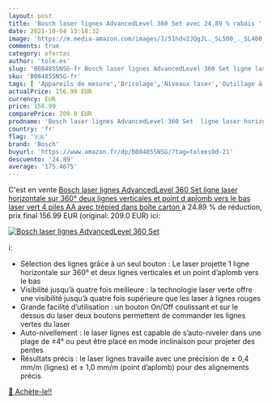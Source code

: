 ```yaml
---
layout: post
title: 'Bosch laser lignes AdvancedLevel 360 Set avec 24.89 % rabais '
date: 2021-10-04 13:18:32
image: 'https://m.media-amazon.com/images/I/51hdv2JQgJL._SL500_._SL400_.jpg'
comments: true
category: ofertas
author: 'tole.es'
slug: 'B08485SNSG-fr Bosch laser lignes AdvancedLevel 360 Set ligne laser...'
sku: 'B08485SNSG-fr'
tags: [ 'Appareils de mesure','Bricolage','Niveaux laser','Outillage à main et électroportatif','Traceurs de ligne laser','Télémètres laser et accessoires','bosch', ]
actualPrice: 156.99 EUR
currency: EUR
price: 156.99
comparePrice: 209.0 EUR
prodname: 'Bosch laser lignes AdvancedLevel 360 Set  ligne laser horizontale sur 360°  deux lignes verticales et point d aplomb vers le bas  laser vert  4 piles AA  avec trépied  dans boîte carton '
country: 'fr'
flag: '🇫🇷'
brand: 'Bosch'
buyurl: 'https://www.amazon.fr/dp/B08485SNSG/?tag=tolees0d-21'
descuento: '24.89'
average: '175.4675'
---
```


C'est en vente [Bosch laser lignes AdvancedLevel 360 Set  ligne laser horizontale sur 360°  deux lignes verticales et point d aplomb vers le bas  laser vert  4 piles AA  avec trépied  dans boîte carton ](https://www.amazon.fr/dp/B08485SNSG/?tag=tolees0d-21)  à  24.89 % de réduction, prix final  156.99 EUR (original: 209.0 EUR) ici:

[![Bosch laser lignes AdvancedLevel 360 Set](https://m.media-amazon.com/images/I/51hdv2JQgJL._SL500_._SL400_.jpg)](https://www.amazon.fr/dp/B08485SNSG/?tag=tolees0d-21)

ℹ️:

- Sélection des lignes grâce à un seul bouton : Le laser projette 1 ligne horizontale sur 360° et deux lignes verticales et un point d’aplomb vers le bas
- Visibilité jusqu’à quatre fois meilleure : la technologie laser verte offre une visibilité jusqu’à quatre fois supérieure que les laser à lignes rouges
- Grande facilité d’utilisation : un bouton On/Off coulissant et sur le dessus du laser deux boutons permettent de commander les lignes vertes du laser
- Auto-nivellement : le laser lignes est capable de s’auto-niveler dans une plage de ±4° ou peut être placé en mode inclinaison pour projeter des pentes
- Résultats précis : le laser lignes travaille avec une précision de ± 0,4 mm/m (lignes) et ± 1,0 mm/m (point d’aplomb) pour des alignements précis

[🛒 Achète-le!!](https://www.amazon.fr/dp/B08485SNSG/?tag=tolees0d-21)
